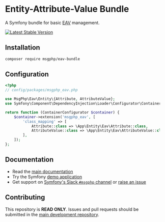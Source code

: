 # Entity-Attribute-Value Bundle

A Symfony bundle for basic [EAV](https://en.wikipedia.org/wiki/Entity%E2%80%93attribute%E2%80%93value_model) management.

[![Latest Stable Version](https://poser.pugx.org/msgphp/eav-bundle/v/stable)](https://packagist.org/packages/msgphp/eav-bundle)

## Installation

```bash
composer require msgphp/eav-bundle
```

## Configuration

```php
<?php
// config/packages/msgphp_eav.php

use MsgPhp\Eav\Entity\{Attribute, AttributeValue};
use Symfony\Component\DependencyInjection\Loader\Configurator\ContainerConfigurator;

return function (ContainerConfigurator $container) {
    $container->extension('msgphp_eav', [
        'class_mapping' => [
            Attribute::class => \App\Entity\Eav\Attribute::class,
            AttributeValue::class => \App\Entity\Eav\AttributeValue::class,
        ],
    ]);
};
```

## Documentation

- Read the [main documentation](https://msgphp.github.io/docs/)
- Try the Symfony [demo application](https://github.com/msgphp/symfony-demo-app)
- Get support on [Symfony's Slack `#msgphp` channel](https://symfony.com/slack-invite) or [raise an issue](https://github.com/msgphp/msgphp/issues/new)

## Contributing

This repository is **READ ONLY**. Issues and pull requests should be submitted in the
[main development repository](https://github.com/msgphp/msgphp).
